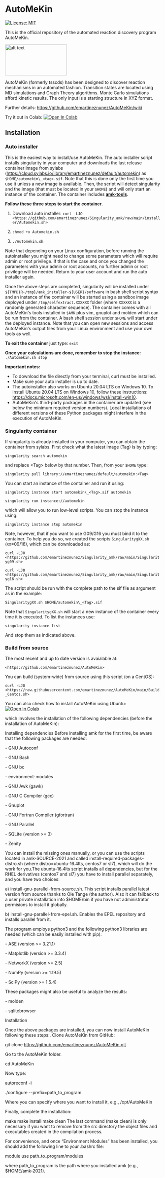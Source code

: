 # AutoMeKin

[![License: MIT](https://img.shields.io/badge/License-MIT-yellow.svg)](https://opensource.org/licenses/MIT)

This is the official repository of the automated reaction discovery program AutoMeKin.

<p align="left">
   <img src="logo.png" alt="alt text" width="200" height="100">
</p>

AutoMeKin (formerly tsscds) has been designed to discover reaction mechanisms in an automated fashion. Transition states are located using MD simulations and Graph Theory algorithms. Monte Carlo simulations afford kinetic results. The only input is a starting structure in XYZ format. 

Further details: https://github.com/emartineznunez/AutoMeKin/wiki

Try it out in Colab: 
[![Open In Colab](https://colab.research.google.com/assets/colab-badge.svg)](https://colab.research.google.com/github/emartineznunez/AutoMeKin/blob/main/AutoMeKin.ipynb)

## Installation

### Auto installer 
This is the easiest way to install/use AutoMeKin. The
auto installer script installs singularity in your computer and
downloads the last release container image from sylabs
(https://cloud.sylabs.io/library/emartineznunez/default/automekin) as
`$HOME/automekin\_<tag>.sif`. Note that this is done only the first time
you use it unless a new image is available. Then, the script will detect
singularity and the image (that must be located in your `$HOME`) and will
only start an instance of the container. The container includes
**[amk-tools](https://github.com/dgarayr/amk_tools)**. 

**Follow these three steps to start the container**.

1. Download auto installer: `curl -LJO <https://github.com/emartineznunez/Singularity_amk/raw/main/installer/Automekin.sh>`

3. `chmod +x Automekin.sh`

3. `./Automekin.sh`

Note that depending on your Linux configuration, before running the
autoinstaller you might need to change some parameters which will
require admin or root privilege. If that is the case and once you
changed the parameters with your admin or root accounts, no further
admin or root privilege will be needed. Return to your user account and
run the auto installer again.

Once the above steps are completed, singularity will be installed
under `${TMPDIR-/tmp}/amk_installer-${USER}/software` in bash shell script
syntax and an instance of the container will be started using a sandbox
image deployed under `/tmp/selfextract.XXXXXX` folder (where `XXXXXX` is a
randomly generated character sequence). The container comes with all
AutoMeKin's tools installed in `$AMK` plus vim, gnuplot and molden which
can be run from the container. A bash shell session under `$HOME` will
start under the deployed instance. Note that you can open new sessions
and access AutoMeKin's output files from your Linux environment and use
your own tools as well.

**To exit the container** just type: `exit`

**Once your calculations are done, remember to stop the instance:** `./Automekin.sh stop`

**Important notes:**

- To download the file directly from your terminal, curl must be installed.
- Make sure your auto installer is up to date.
- The autoinstaller also works on Ubuntu 20.04 LTS on Windows 10. To install
Ubuntu 20.04 LTS on Windows 10, follow these instructions:
<https://docs.microsoft.com/en-us/windows/wsl/install-win10>.
- AutoMeKin's third-party packages in the container are updated (see below the minimum
required version numbers). Local installations of different versions of
these Python packages might interfere in the execution of AutoMeKin.

### Singularity container 
If singularity is already installed in your
computer, you can obtain the container from sylabs. First check what the
latest image (Tag) is by typing: 

`singularity search automekin`

and replace \<Tag\> below by that number.
Then, from your `$HOME` type: 

`singularity pull library://emartineznunez/default/automekin:<Tag>` 

You can start an instance of the container and run it using:

`singularity instance start automekin\_<Tag>.sif automekin` 

`singularity run instance://automekin`

which will allow you to run low-level scripts. You can stop the instance
using:

`singularity instance stop automekin`

Note, however, that if you want to use G09/G16 you must bind it to the
container. To help you do so, we created the scripts `SingularitygXX.sh`
(`XX`=09/16), which can be downloaded as:

`curl -LJO
<https://github.com/emartineznunez/Singularity_amk/raw/main/Singularityg09.sh>`

`curl -LJO
<https://github.com/emartineznunez/Singularity_amk/raw/main/Singularityg16.sh>`

The script should be run with the complete path to the sif file as
argument as in the example:

`SingularitygXX.sh $HOME/automekin\_<Tag>.sif`

Note that `SingularitygXX.sh` will start a new instance of the container
every time it is executed. To list the instances use:

`singularity instance list`

And stop them as indicated above.

### Build from source 

The most recent and up to date version is avaialable at:

`<https://github.com/emartineznunez/AutoMeKin>`

You can build (system-wide) from source using this script (on a CentOS):

`curl -LJO
<https://raw.githubusercontent.com/emartineznunez/AutoMeKin/main/Build_Centos.sh>`

You can also check how to install AutoMeKin using Ubuntu: [![Open In Colab](https://colab.research.google.com/assets/colab-badge.svg)](https://colab.research.google.com/github/emartineznunez/AutoMeKin/blob/main/AutoMeKin.ipynb)

which involves the installation of the following dependencies (before
the installation of AutoMeKin):

Installing dependencies Before installing amk for the first time, be
aware that the following packages are needed:

\- GNU Autoconf

\- GNU Bash

\- GNU bc

\- environment-modules

\- GNU Awk (gawk)

\- GNU C Compiler (gcc)

\- Gnuplot

\- GNU Fortran Compiler (gfortran)

\- GNU Parallel

\- SQLite (version \>= 3)

\- Zenity

You can install the missing ones manually, or you can use the scripts
located in amk-SOURCE-2021 and called
install-required-packages-distro.sh (where distro=ubuntu-16.4lts,
centos7 or sl7), which will do the work for you.The ubuntu-16.4lts
script installs all dependencies, but for the RHEL derivatives (centos7
and sl7) you have to install parallel separately, and you have two
choices:

a\) install-gnu-parallel-from-source.sh. This script installs parallel
latest version from source thanks to Ole Tange (the author). Also it can
fallback to a user private installation into $HOME/bin if you have not
administrator permisions to install it globally.

b\) install-gnu-parallel-from-epel.sh. Enables the EPEL repository and
installs parallel from it.

The program employs python3 and the following python3 libraries are
needed (which can be easily installed with pip):

\- ASE (version \>= 3.21.1)

\- Matplotlib (version \>= 3.3.4)

\- NetworkX (version \>= 2.5)

\- NumPy (version \>= 1.19.5)

\- SciPy (version \>= 1.5.4)

These packages might also be useful to analyze the results:

\- molden

\- sqlitebrowser

Installation

Once the above packages are installed, you can now install AutoMeKin
following these steps:. Clone AutoMeKin from GitHub:

git clone <https://github.com/emartineznunez/AutoMeKin.git>

Go to the AutoMeKin folder.

cd AutoMeKin

Now type:

autoreconf -i

./configure --prefix=path_to_program

Where you can specify where you want to install it, e.g., /opt/AutoMeKin

Finally, complete the installation:

make make install make clean The last command (make clean) is only
necessary if you want to remove from the src directory the object files
and executables created in the compilation process.

For convenience, and once “Environment Modules” has been installed, you
should add the following line to your .bashrc file:

module use path_to_program/modules

where path_to_program is the path where you installed amk (e.g.,
$HOME/amk-2021).
